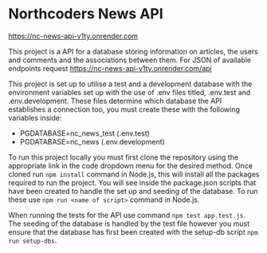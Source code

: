 # Northcoders News API

https://nc-news-api-v1ty.onrender.com

This project is a API for a database storing information on articles, the users and comments and the associations between them. For JSON of available endpoints request https://nc-news-api-v1ty.onrender.com/api

This project is set up to utilise a test and a development database with the environment variables set up with the use of .env files titled, .env.test and .env.development. These files determine which database the API establishes a connection too, you must create these with the following variables inside:
- PGDATABASE=nc_news_test (.env.test)
- PGDATABASE=nc_news (.env.development)


To run this project locally you must first clone the repository using the appropriate link in the code dropdown menu for the desired method. Once cloned run `npm install` command in Node.js, this will install all the packages required to run the project. You will see inside the package.json scripts that have been created to handle the set up and seeding of the database. To run these use `npm run <name of script>` command in Node.js.
  
When running the tests for the API use command `npm test app.test.js`. The seeding of the database is handled by the test file however you must ensure that the database has first been created with the setup-db script `npm run setup-dbs`.

  
